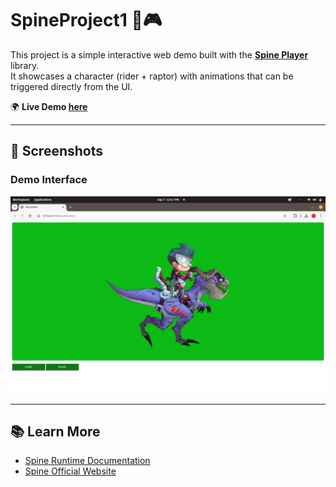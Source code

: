 # SpineProject1 🦖🎮

This project is a simple interactive web demo built with the **[Spine Player](http://esotericsoftware.com/spine-player)** library.  
It showcases a character (rider + raptor) with animations that can be triggered directly from the UI.

🌍 **Live Demo [here](https://spineproject1.onrender.com)**

---

## 📸 Screenshots

### Demo Interface
![Spine Project Screenshot](assets/screenshot.png)

---

## 📚 Learn More

- [Spine Runtime Documentation](http://esotericsoftware.com/spine-player)
- [Spine Official Website](http://esotericsoftware.com/)
